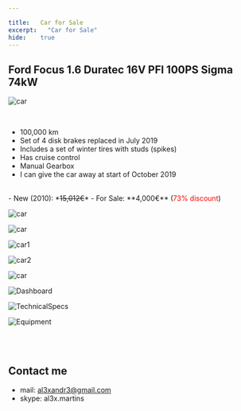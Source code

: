 ```yaml
---

title:   Car for Sale
excerpt:   "Car for Sale"
hide:    true
---
```


<style>
table {
    font-family: arial, sans-serif;
    border-collapse: collapse;
    width: 100%;
}

td, th {
    border: 1px solid #dddddd;
    text-align: left;
    padding: 8px;
}

tr:nth-child(even) {
    background-color: #dddddd;
}
</style>
 

##  Ford Focus 1.6 Duratec 16V PFI 100PS Sigma 74kW

![car](https://drive.google.com/uc?id=1Oa_3MQtDFGEPFstxfWSbLN8wVci9_baA)

<br/>

- 100,000 km
- Set of 4 disk brakes replaced in July 2019
- Includes a set of winter tires with studs (spikes)
- Has cruise control
- Manual Gearbox
- I can give the car away at start of October 2019
<br/>
- New (2010): *<strike>15,012€</strike>*
- For Sale: **4,000€**  (<font color="red">73% discount</font>)

<br/>

![car](https://drive.google.com/uc?id=1WeacxXvSKtLHJ1uVP6V3w0DKgCtlgDEl)

![car](https://drive.google.com/uc?id=1DbGmOOke7OX_K_bVbJoHtAgSLTUQwZe5)

![car1](https://drive.google.com/uc?id=1apSsArBJFklwW39RP2BLtgl3I2DCdibk)

![car2](https://drive.google.com/uc?id=1KaSuJsnNa452XKg2HrdCYj_7yQ_Ftmkn)

![car](https://drive.google.com/uc?id=1myVQLgHuvOLhx3uh20tUVdFKjxAkKO9M)

![Dashboard](https://drive.google.com/uc?id=1o4gXfGisQb_GXC187lGrWklnyUukPfXB)

![TechnicalSpecs](https://drive.google.com/uc?id=1uXhGCBljQl6V7-NZ5dBKR48T0fhFYD_7)

![Equipment](https://drive.google.com/uc?id=1dtipWfT5rLPsQngz3Rws7fk6RVfuTrse)


<br/><br/>


## Contact me

 - mail: al3xandr3@gmail.com
 - skype: al3x.martins
